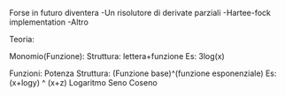 Forse in futuro diventera
-Un risolutore di derivate parziali
-Hartee-fock implementation
-Altro



Teoria:

Monomio(Funzione): 
    Struttura: lettera+funzione
    Es: 3log(x)

Funzioni:
    Potenza
        Struttura: (Funzione base)^(funzione esponenziale)
        Es: (x+logy) ^ (x+z)
    Logaritmo
    Seno
    Coseno
